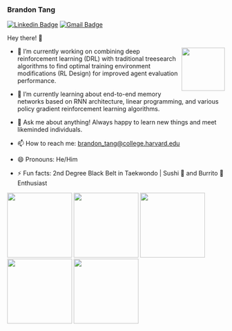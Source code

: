 ### Brandon Tang

[![Linkedin Badge](https://img.shields.io/badge/-brandontang-blue?style=flat-square&logo=Linkedin&logoColor=white&link=https://www.linkedin.com/in/brandontang18/)](https://www.linkedin.com/in/brandontang18/) 
[![Gmail Badge](https://img.shields.io/badge/-brandon_tang@college.harvard.edu-c14438?style=flat-square&logo=Gmail&logoColor=white&link=mailto:brandon_tang@college.harvard.edu)](mailto:brandon_tang@college.harvard.edu)

Hey there! 👋

<img align="right" width="100" height="100" src="https://media.giphy.com/media/LMt9638dO8dftAjtco/giphy.gif">

- 🔭 I’m currently working on combining deep reinforcement learning (DRL) with traditional treesearch algorithms to find optimal training environment modifications (RL Design) for 
improved agent evaluation performance.  


- 🌱 I’m currently learning about end-to-end memory networks based on RNN architecture, linear programming, and various policy gradient reinforcement learning algorithms. 
- 💬 Ask me about anything! Always happy to learn new things and meet likeminded individuals.
- 📫 How to reach me: brandon_tang@college.harvard.edu
- 😄 Pronouns: He/Him
- ⚡ Fun facts: 2nd Degree Black Belt in Taekwondo | Sushi 🍣 and Burrito 🌯 Enthusiast

<img src="https://media.giphy.com/media/LMt9638dO8dftAjtco/giphy.gif" width ="150"/> <img src="https://media.giphy.com/media/SU2ic3wTfuC6JhD1lA/giphy.gif" width ="150"/> <img src="https://media.giphy.com/media/gjBTgOZiXnwZZjfxIn/giphy.gif" width ="150"/> <img src="https://media.giphy.com/media/jnDKffgCfGYOp6cMTK/giphy.gif" width ="150"/> <img src="https://media.giphy.com/media/l29afynjUYxm0d8cuh/giphy.gif" width ="150"/>

